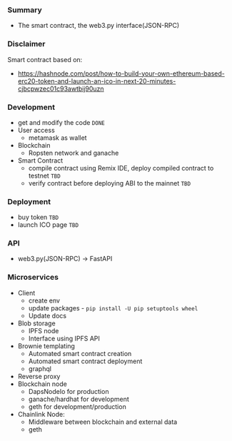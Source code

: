 ### Summary
- The smart contract, the web3.py interface(JSON-RPC)

### Disclaimer
Smart contract based on: 
- https://hashnode.com/post/how-to-build-your-own-ethereum-based-erc20-token-and-launch-an-ico-in-next-20-minutes-cjbcpwzec01c93awtbij90uzn

### Development
- get and modify the code `DONE`
- User access
    - metamask as wallet
- Blockchain
    - Ropsten network and ganache
- Smart Contract
    - compile contract using Remix IDE, deploy compiled contract to testnet `TBD`
    - verify contract before deploying ABI to the mainnet `TBD`

### Deployment
- buy token `TBD`
- launch ICO page `TBD`

### API
- web3.py(JSON-RPC) -> FastAPI

### Microservices
- Client
    - create env
    - update packages - `pip install -U pip setuptools wheel`
    - Update docs
- Blob storage
    - IPFS node
    - Interface using IPFS API
- Brownie templating
    - Automated smart contract creation
    - Automated smart contract deployment
    - graphql
- Reverse proxy
- Blockchain node
    - DapsNodeIo for production
    - ganache/hardhat for development
    - geth for development/production
- Chainlink Node:
    - Middleware between blockchain and external data
    - geth